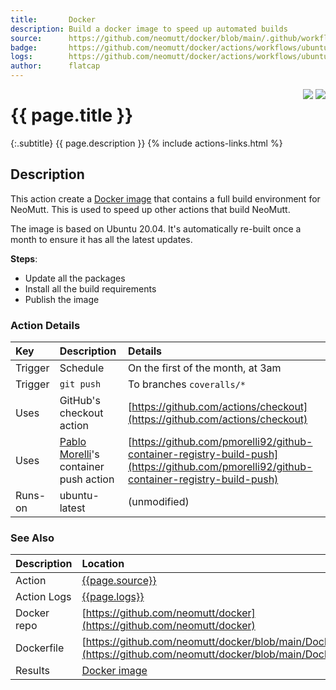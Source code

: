 ```yaml
---
title:       Docker
description: Build a docker image to speed up automated builds
source:      https://github.com/neomutt/docker/blob/main/.github/workflows/ubuntu.yml
badge:       https://github.com/neomutt/docker/actions/workflows/ubuntu.yml/badge.svg
logs:        https://github.com/neomutt/docker/actions/workflows/ubuntu.yml
author:      flatcap
---
```


<div style="float: right;">
<a href="{{page.logs}}"><img src="{{page.badge}}" /></a>
<a href="https://www.docker.com/"><img src="/images/docker.png" /></a>
</div>

# {{ page.title }}

{:.subtitle}
{{ page.description }}
{% include actions-links.html %}

## Description

This action create a [Docker image](https://www.docker.com/) that contains a
full build environment for NeoMutt.  This is used to speed up other actions
that build NeoMutt.

The image is based on Ubuntu 20.04.  It's automatically re-built once a month
to ensure it has all the latest updates.

**Steps**:
- Update all the packages
- Install all the build requirements
- Publish the image

### Action Details

| Key     | Description                                                            | Details                                                                                                                                  |
| :------ | :--------------------------------------------------------------------- | :--------------------------------------------------------------------------------------------------------------------------------------- |
| Trigger | Schedule                                                               | On the first of the month, at 3am                                                                                                        |
| Trigger | `git push`                                                             | To branches `coveralls/*`                                                                                                                |
| Uses    | GitHub's checkout action                                               | [https://github.com/actions/checkout](https://github.com/actions/checkout)                                                               |
| Uses    | [Pablo Morelli](https://github.com/pmorelli92)'s container push action | [https://github.com/pmorelli92/github-container-registry-build-push](https://github.com/pmorelli92/github-container-registry-build-push) |
| Runs-on | ubuntu-latest                                                          | (unmodified)                                                                                                                             |

### See Also

| Description | Location                                                                                                         |
| :---------- | :--------------------------------------------------------------------------------------------------------------- |
| Action      | [{{page.source}}]({{page.source}})                                                                               |
| Action Logs | [{{page.logs}}]({{page.logs}})                                                                                   |
| Docker repo | [https://github.com/neomutt/docker](https://github.com/neomutt/docker)                                           |
| Dockerfile  | [https://github.com/neomutt/docker/blob/main/Dockerfile](https://github.com/neomutt/docker/blob/main/Dockerfile) |
| Results     | [Docker image](https://github.com/neomutt/docker/pkgs/container/ubuntu)                                          |

